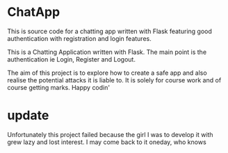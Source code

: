 # ChatApp
This is source code for a chatting app written with Flask featuring good authentication with registration and login features.

This is a Chatting Application written with Flask.
The main point is the authentication ie Login, Register and Logout.

The aim of this project is to explore how to create a safe app and also realise the potential attacks it is liable to.
It is solely for course work and of course getting marks.
Happy codin'

# update
Unfortunately this project failed because the girl I was to develop it with grew lazy and lost interest. I may come back to it oneday, who knows
